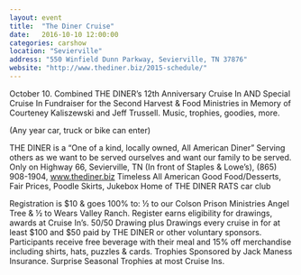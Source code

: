 ```yaml
---
layout: event
title:  "The Diner Cruise"
date:   2016-10-10 12:00:00
categories: carshow
location: "Sevierville"
address: "550 Winfield Dunn Parkway, Sevierville, TN 37876"
website: "http://www.thediner.biz/2015-schedule/"
---
```


October 10. Combined THE DINER’s 12th Anniversary Cruise In AND Special Cruise In Fundraiser for the Second Harvest & Food Ministries in Memory of Courteney Kaliszewski and Jeff Trussell. Music, trophies, goodies, more.

(Any year car, truck or bike can enter)

THE DINER is a “One of a kind, locally owned, All American Diner”
Serving others as we want to be served ourselves and want our family to be served.
Only on Highway 66, Sevierville, TN (In front of Staples & Lowe’s), (865) 908-1904, www.thediner.biz
Timeless All American Good Food/Desserts, Fair Prices, Poodle Skirts, Jukebox
Home of THE DINER RATS car club

Registration is $10 & goes 100% to: ½ to our Colson Prison Ministries Angel Tree & ½ to Wears Valley Ranch. Register earns eligibility for drawings, awards at Cruise In’s. 50/50 Drawing plus Drawings every cruise in for at least $100 and $50 paid by THE DINER or other voluntary sponsors. Participants receive free beverage with their meal and 15% off merchandise including shirts, hats, puzzles & cards. Trophies Sponsored by Jack Maness Insurance. Surprise Seasonal Trophies at most Cruise Ins.
